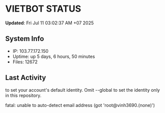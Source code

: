 # VIETBOT STATUS
**Updated**: Fri Jul 11 03:02:37 AM +07 2025

## System Info
- IP: 103.77.172.150
- Uptime: up 5 days, 6 hours, 50 minutes
- Files: 12672

## Last Activity

to set your account's default identity.
Omit --global to set the identity only in this repository.

fatal: unable to auto-detect email address (got 'root@vinh3690.(none)')
